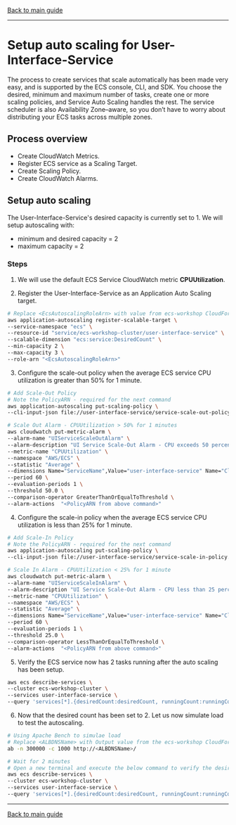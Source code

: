 [Back to main guide](../README.md)

___

# Setup auto scaling for User-Interface-Service

The process to create services that scale automatically has been made very easy, and is supported by the ECS console, CLI, and SDK. You choose the desired, minimum and maximum number of tasks, create one or more scaling policies, and Service Auto Scaling handles the rest. The service scheduler is also Availability Zone–aware, so you don’t have to worry about distributing your ECS tasks across multiple zones.

## Process overview

- Create CloudWatch Metrics.
- Register ECS service as a Scaling Target.
- Create Scaling Policy.
- Create CloudWatch Alarms.

## Setup auto scaling

The User-Interface-Service's desired capacity is currently set to 1. We will setup autoscaling with:

- minimum and desired capacity = 2
- maximum capacity = 2

### Steps

1. We will use the default ECS Service CloudWatch metric **CPUUtilization**.

2. Register the User-Interface-Service as an Application Auto Scaling target.

```bash
# Replace <EcsAutoscalingRoleArn> with value from ecs-workshop CloudFormation stack output
aws application-autoscaling register-scalable-target \
--service-namespace "ecs" \
--resource-id "service/ecs-workshop-cluster/user-interface-service" \
--scalable-dimension "ecs:service:DesiredCount" \
--min-capacity 2 \
--max-capacity 3 \
--role-arn "<EcsAutoscalingRoleArn>"
```

3. Configure the scale-out policy when the average ECS service CPU utilization is greater than 50% for 1 minute.

```bash
# Add Scale-Out Policy
# Note the PolicyARN - required for the next command
aws application-autoscaling put-scaling-policy \
--cli-input-json file://user-interface-service/service-scale-out-policy.json
```

```bash
# Scale Out Alarm - CPUUtilization > 50% for 1 minutes
aws cloudwatch put-metric-alarm \
--alarm-name "UIServiceScaleOutAlarm" \
--alarm-description "UI Service Scale-Out Alarm - CPU exceeds 50 percent" \
--metric-name "CPUUtilization" \
--namespace "AWS/ECS" \
--statistic "Average" \
--dimensions Name="ServiceName",Value="user-interface-service" Name="ClusterName",Value="ecs-workshop-cluster" \
--period 60 \
--evaluation-periods 1 \
--threshold 50.0 \
--comparison-operator GreaterThanOrEqualToThreshold \
--alarm-actions  "<PolicyARN from above command>"
```

4. Configure the scale-in policy when the average ECS service CPU utilization is less than 25% for 1 minute.

```bash
# Add Scale-In Policy
# Note the PolicyARN - required for the next command
aws application-autoscaling put-scaling-policy \
--cli-input-json file://user-interface-service/service-scale-in-policy.json
```

```bash
# Scale In Alarm - CPUUtilization < 25% for 1 minute
aws cloudwatch put-metric-alarm \
--alarm-name "UIServiceScaleInAlarm" \
--alarm-description "UI Service Scale-Out Alarm - CPU less than 25 percent" \
--metric-name "CPUUtilization" \
--namespace "AWS/ECS" \
--statistic "Average" \
--dimensions Name="ServiceName",Value="user-interface-service" Name="ClusterName",Value="ecs-workshop-cluster" \
--period 60 \
--evaluation-periods 1 \
--threshold 25.0 \
--comparison-operator LessThanOrEqualToThreshold \
--alarm-actions  "<PolicyARN from above command>"
```

5. Verify the ECS service now has 2 tasks running after the auto scaling has been setup.

```bash
aws ecs describe-services \
--cluster ecs-workshop-cluster \
--services user-interface-service \
--query 'services[*].{desiredCount:desiredCount, runningCount:runningCount}'
```

6. Now that the desired count has been set to 2. Let us now simulate load to test the autoscaling.

```bash
# Using Apache Bench to simulae load
# Replace <ALBDNSName> with Output value from the ecs-workshop CloudFormation Stack.
ab -n 300000 -c 1000 http://<ALBDNSName>/

# Wait for 2 minutes
# Open a new terminal and execute the below command to verify the desired count, which will now be set to 3
aws ecs describe-services \
--cluster ecs-workshop-cluster \
--services user-interface-service \
--query 'services[*].{desiredCount:desiredCount, runningCount:runningCount}'

```

___

[Back to main guide](../README.md)